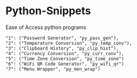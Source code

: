 # Python-Snippets
Ease of Access python programs

    "1": ("Password Generator", "py_pass_gen"),
    "2": ("Temperature Conversion", "py_temp_conv"),
    "3": ("Clipboard History", "py_clip_hist"),
    "4": ("Currency Conversion", "py_curr_conv"),
    "5": ("Time Zone Conversion", "py_time_zone")
	"6": ("WiFi QR Code Generator", "py_wifi_qr")
    "7": ("Menu Wrapper", "py_men_wrap")
